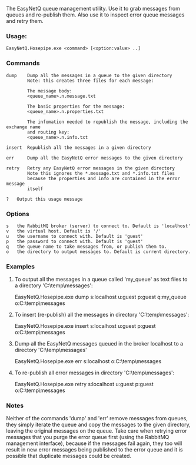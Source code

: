 The EasyNetQ queue management utility. Use it to grab messages from queues and re-publish them. Also use it to inspect error queue messages and retry them.

### Usage:

    EasyNetQ.Hosepipe.exe <command> [<option:value> ..]

### Commands

	dump	Dump all the messages in a queue to the given directory
			Note: this creates three files for each message:

			The message body:
			<queue_name>.n.message.txt

			The basic properties for the message:
			<queue_name>.n.properties.txt

			The infomation needed to republish the message, including the exchange name
			and routing key:
			<queue_name>.n.info.txt

	insert	Republish all the messages in a given directory

	err		Dump all the EasyNetQ error messages to the given directory

	retry	Retry any EasyNetQ error messages in the given directory
			Note this ignores the *.message.txt and *.info.txt files
			because the properties and info are contained in the error message
			itself

	?	Output this usage message

### Options

	s	the RabbitMQ broker (server) to connect to. Default is 'localhost'
	v	the virtual host. Default is '/'
	u	the username to connect with. Default is 'guest'
	p	the password to connect with. Default is 'guest'
	q	the queue name to take messages from, or publish them to.
	o	the directory to output messages to. Default is current directory.

### Examples
	
1. To output all the messages in a queue called 'my_queue' as text files 
   to a directory 'C:\temp\messages':

	EasyNetQ.Hosepipe.exe dump s:localhost u:guest p:guest q:my_queue o:C:\temp\messages

2. To insert (re-publish) all the messages in directory 'C:\temp\messages':

	EasyNetQ.Hosepipe.exe insert s:localhost u:guest p:guest o:C:\temp\messages

3. Dump all the EasyNetQ messages queued in the broker localhost to a directory
   'C:\temp\messages'

	EasyNetQ.Hosepipe.exe err s:localhost o:C:\temp\messages

4. To re-publish all error messages in directory 'C:\temp\messages':

	EasyNetQ.Hosepipe.exe retry s:localhost u:guest p:guest o:C:\temp\messages

### Notes

Neither of the commands 'dump' and 'err' remove messages from queues, they simply
iterate the queue and copy the messages to the given directory, leaving the original 
messages on the queue. Take care when retrying error messages that you purge the error 
queue first (using the RabbitMQ management interface), because if the messages fail 
again, they too will result in new error messages being published to the error queue 
and it is possible that	duplicate messages could be created.